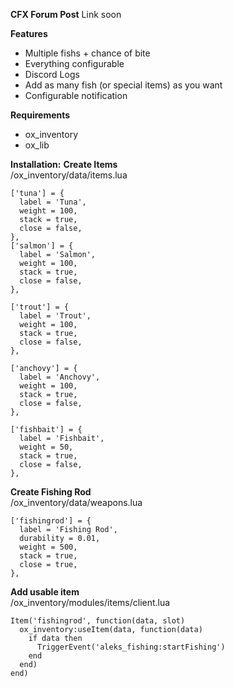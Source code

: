 **CFX Forum Post**
Link soon

**Features**
* Multiple fishs + chance of bite
* Everything configurable
* Discord Logs
* Add as many fish (or special items) as you want
* Configurable notification

**Requirements**
* ox_inventory
* ox_lib


**Installation:**
**Create Items**<br>
/ox_inventory/data/items.lua
```
['tuna'] = {
  label = 'Tuna',
  weight = 100,
  stack = true,
  close = false,
},
['salmon'] = {
  label = 'Salmon',
  weight = 100,
  stack = true,
  close = false,
},

['trout'] = {
  label = 'Trout',
  weight = 100,
  stack = true,
  close = false,
},

['anchovy'] = {
  label = 'Anchovy',
  weight = 100,
  stack = true,
  close = false,
},

['fishbait'] = {
  label = 'Fishbait',
  weight = 50,
  stack = true,
  close = false,
},
```

**Create Fishing Rod**<br>
/ox_inventory/data/weapons.lua
```
['fishingrod'] = {
  label = 'Fishing Rod',
  durability = 0.01,
  weight = 500,
  stack = true,
  close = true,
},
```

**Add usable item**<br>
/ox_inventory/modules/items/client.lua
```
Item('fishingrod', function(data, slot)
  ox_inventory:useItem(data, function(data)
    if data then
      TriggerEvent('aleks_fishing:startFishing')
    end
  end)
end)
```
